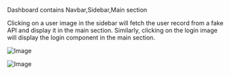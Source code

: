 Dashboard contains Navbar,Sidebar,Main section

Clicking on a user image in the sidebar will fetch the user record from a fake API and display it in the main section.
Similarly, clicking on the login image will display the login component in the main section.


![Image](https://github.com/user-attachments/assets/73e6f629-dd92-428b-8676-63c2ff2b5041)

![Image](https://github.com/user-attachments/assets/a8fdbe26-78fb-46e3-85b0-d3659d479554)

